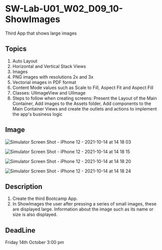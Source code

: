 # SW-Lab-U01_W02_D09_10-ShowImages
Third App that shows large images 

## Topics
1. Auto Layout
2. Horizontal and Vertical Stack Views
3. Images 
4. PNG images with resolutions 2x and 3x
5. Vectorial images in PDF format
6. Content Mode values such as Scale to Fill, Aspect Fit and Aspect Fill
7. Classes: UIImageView and UIImage
8. Steps to follow when creating screens: Present the Layout of the Main Container, Add images to the Assets folder, Add components to the Main Container Views and create the outlets and actions to implement the app's business logic

## Image
![Simulator Screen Shot - iPhone 12 - 2021-10-14 at 14 18 03](https://user-images.githubusercontent.com/91871668/137309554-33f11572-1321-44fd-8f9e-1d3f754ddac5.png)

![Simulator Screen Shot - iPhone 12 - 2021-10-14 at 14 18 15](https://user-images.githubusercontent.com/91871668/137309560-12399ed8-f383-4b4a-a8b6-23cac64fe58d.png)

![Simulator Screen Shot - iPhone 12 - 2021-10-14 at 14 18 20](https://user-images.githubusercontent.com/91871668/137309568-62eb549e-b821-4ed7-878a-e0f65a044699.png)


![Simulator Screen Shot - iPhone 12 - 2021-10-14 at 14 18 24](https://user-images.githubusercontent.com/91871668/137309594-f33edc54-9681-417e-8c9c-e337c3900177.png)









## Description
1. Create the third Bootcamp App. 
2. In ShowImages the user after pressing a series of small images, these are displayed large. Information about the image such as its name or size is also displayed.

## DeadLine 
Friday 14th October 3:00 pm
